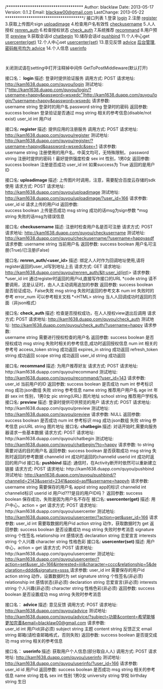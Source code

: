 
/************************************
Author:  	blacklaw
Date:		2013-05-17
Version:		0.1.2
Email:		blackaw00@gmail.com
LastChange:	2013-05-22
*************************************/
接口列表
1.登录  			[login](#login)
2.注册  			[register](#register)
3.获取上传图片sign  [uploadimage](#uploadimage)
4.检查用户名有效性  [checkusername](#checkusername)
5.人人授权  		  [renren_auth](#renren_auth)
6.检查授权状态  	[check_auth](#check_auth)
7.系统推荐  		[recommand](#recommand)
8.用户预览		[preview](#preview)
9.获取会话id  		[chatbegin](#chatbegin)
10.储存会话id  		[pushbind](#pushbind)
11.个人中心get		[usercenter(get)](#usercenter_get)
12.个人中心set		[usercenter(set)](#usercente_set)
13.意见反馈		[advice](#advice)    [后台管理,密码帐号均为 advice]("http://kam1638.duapp.com/admin/quyou/advice/")
14.个人信息		[userinfo](#userinfo)

 
  <br>

关闭测试请在setting中打开注释掉中间件 GetToPostMiddleware(默认打开)

  <a id='login'/>接口名：	<b class ='api_title'> login </b>
描述:		登录时提供验证服务
调用方式:	POST
请求地址:	http://kam1638.duapp.com/quyou/login
测试地址:	  ["http://kam1638.duapp.com/quyou/login/?username=happy&password=wsxedc"]http://kam1638.duapp.com/quyou/login/?username=happy&password=wsxedc</a>
请求参数:	
			username	string	登录时的用户名
			password	string 	登录时的密码
返回参数:
			success 	boolean	登录验证是否通过
			msg			string	相关的参考信息(disable/not exist)
			user_id		int 	用户id

  <a id="register"/>接口名:	<b class ='api_title'> register </b>
描述:		提供应用的注册服务
调用方式:	POST
请求地址:	http://kam1638.duapp.com/quyou/register
测试地址:	  <a href="http://kam1638.duapp.com/quyou/register/?username=happyd&password=wsxedc&sex=1">http://kam1638.duapp.com/quyou/register/?username=happyd&password=wsxedc&sex=1</a>
请求参数:	
			username	string	注册使用的用户名，中英文均可，无特殊限制，
			password 	string	注册时提供的密码！最好提供强度检查
			sex 		int		性别，1男0女
返回参数:
			success		boolean	注册是否成功
			user_id		int		如果success为 True 返回的是用户ID


<a id ="uploadimage">接口名:	<b class ='api_title'> uploadimage </b>
描述:		上传图片时调用，注意，需要配合百度云存储的sdk使用
请求方式:	POST
请求地址:	http://kam1638.duapp.com/quyou/uploadimage
测试地址:	<a href="http://kam1638.duapp.com/quyou/uploadimage/?user_id=166">http://kam1638.duapp.com/quyou/uploadimage/?user_id=166</a>
请求参数:	
			user_id 	id	   请求上传的用户id
返回参数:	
			success		boolean	上传是否成功
			msg			string  成功的话msg为sign参数
			*msg		string  失败的话msg为错误信息


  <a id ="checkusername"/>接口名:	<b class ='api_title'> checkusername </b>
描述:		注册时检查用户名是否可注册
请求方式:	POST
请求地址:	http://kam1638.duapp.com/quyou/checkusername
测试地址:	  <a href="http://kam1638.duapp.com/quyou/checkusername/?username=happyasdf">http://kam1638.duapp.com/quyou/checkusername/?username=happyasdf</a>
请求参数:
			username	string		当前用户名
返回参数:
			success 	boolean		用户名可注册(True)/已注册(False)
        

  <a id ="renren_auth"/>接口名:	<b class ='api_title'> renren_auth/&lt;user_id&gt; </b>
描述:		绑定人人时作为回调地址使用,请将register返回的user_id写到地址上去
请求方式:	GET
请求地址:	http://kam1638.duapp.com/quyou/renren_auth/&lt;user_id(int)&gt;
请求参数:	
			*user_id	int			通过register时返回的用户id,直接写作接口的URL
			*code		string		请不要调用，这是认证时，由人人主动调用追加的参数
返回参数:
			success		boolean		是否验证成功，False失败
			msg			string		失败时返回的参考文本
			num			int			失败时的参考 error_num 可以参考相关文档
			*&lt;HTML&gt;		string		当人人回调成功时返回的页面（非json格式）

    
  <a id ="check_auth"/>接口名:	 <b class ='api_title'> check_auth </b>
描述:		检查是否授权成功，在人人授权view退出后调用
请求方式:	POST
请求地址:	http://kam1638.duapp.com/quyou/check_auth
测试地址:	  <a href="http://kam1638.duapp.com/quyou/check_auth/?username=happy">http://kam1638.duapp.com/quyou/check_auth/?username=happy</a>
请求参数:	
			username 	string		需要进行授权检查的用户名
返回参数:
			success		boolean		是否授权成功
			msg			string		失败时相关的参考信息,成功时返回授权信息
			num         int		    相关的参考号
  			access_token 	string     成功返回
			expires_in		string     成功返回
			refresh_token	string     成功返回
			scope 	        string     成功返回
			user_id 	    string     成功返回

		
  <a id ="recommand"/>
接口名:	<b class ='api_title'> recommand </b>
描述:		为用户推荐好友
请求方式:	POST
请求地址:	http://kam1638.duapp.com/quyou/recommand
测试地址:	  <a href="http://kam1638.duapp.com/quyou/recommand/?user_id=143">http://kam1638.duapp.com/quyou/recommand/?user_id=143</a>
请求参数:	
			user_id 	当前用户的ID
返回参数:	
  		success		boolean		是否成功
  		num 		int			参考标识
  		msg	成功:json数组		失败 string 参考信息
				name	string		推荐用户用户名
				age		int			年龄
				sex		int			性别，1男0女
				pic		string(URL)	图片地址 
				school	string		推荐用户学校名
  
  
  <a id ="preview"/>
接口名:	<b class ='api_title'> preview </b>
描述:		登录时提供可供预览的用户
请求方式:	POST
请求地址:	http://kam1638.duapp.com/quyou/preview
测试地址:	  <a href="http://kam1638.duapp.com/quyou/preview">http://kam1638.duapp.com/quyou/preview</a>
请求参数:	NULL
返回参数:	
  		success		boolean		是否成功
  		num 		int			参考标识
  		msg	成功:json数组		失败 string 参考信息
				picURL string	图片地址
  
  
  <a id ="chatbegin"/>
接口名:	<b class ='api_title'> chatbegin </b>
描述:		对话开始时,需要向服务器请求一些基本数据
请求方式: 	POST
请求地址:	http://kam1638.duapp.com/quyou/chatbegin
测试地址:	  <a href="http://kam1638.duapp.com/quyou/chatbegin/?to=happy">http://kam1638.duapp.com/quyou/chatbegin/?to=happy</a>
请求参数:	
			to 		string		需要对话的目的用户名
返回参数:
			success 	boolean 	是否获取成功
			msg			string		失败时返回的参考数据
			channelid	int			成功时返回的channelid
 			userid		int			成功时返回的用户id

  <a id="pushbind"/>
接口名:	<b class ='api_title'> pushbind </b>
描述:		通信时，在Activity断开时依然可以重新建立链接
请求方式:	POST
请求地址:	http://kam1638.duapp.com/quyou/pushbind
测试地址:	  <a href="http://kam1638.duapp.com/quyou/pushbind/?channelid=2143&userid=2341&appid=asff&username=happyh">http://kam1638.duapp.com/quyou/pushbind/?channelid=2143&userid=2341&appid=asff&username=happyh</a>
请求参数:
			username	string		需要保存的用户名
			appid		string		app的标识
			channelid	int			channelid标识
			userid		id			用户id???是目的用户ID吗？
返回参数:
			success		boolean		保存成功，失败是因为用户名不存在 

<a id="usercenter_get"/>
接口名:	<b class ='api_title'> usercenter(get) </b>
描述:		用户中心，action = get
请求方式:	POST
请求地址:	http://kam1638.duapp.com/quyou/usercenter
测试地址:	  <a href="http://kam1638.duapp.com/quyou/usercenter/?action=get&user_id=166">http://kam1638.duapp.com/quyou/usercenter/?action=get&user_id=166</a>
请求参数:
			user_id		int		需要取数据的用户id
			action		string		动作，获取数据时为 get
返回参数:
  			success			boolean		是否设置成功
  			msg				string		失败时参考消息
			signature		string	个性签名
  			relationship	int		感情状态
			declaration		string	恋爱宣言
			interests		string	个人兴趣 
			character		string 	性格色彩

  <a id="usercenter_set"/>
接口名:	<b class ='api_title'> usercenter(set) </b>
描述:		用户中心，action = get
请求方式:	POST
请求地址:	http://kam1638.duapp.com/quyou/usercenter
测试地址:	  <a href="http://kam1638.duapp.com/quyou/usercenter/?action=set&user_id=166&interested=iiii&character=cccc&relationship=5&declaration=dddd&signature=ssss">http://kam1638.duapp.com/quyou/usercenter/?action=set&user_id=166&interested=iiii&character=cccc&relationship=5&declaration=dddd&signature=ssss
</a>
请求参数:
			user_id			int		需要保存的用户id
			action			string		动作，设置数据时为 set
  			signature		string		个性签名(非必须)
  			relationship	int			感情状态(非必须)
			declaration		string		恋爱宣言(非必须)
			interests		string		个人兴趣(非必须)
			character		string 		性格色彩(非必须)
返回参数:
			success			boolean		是否设置成功
  			msg				string		失败时参考消息

  
<a id='advice'/>接口名：	<b class ='api_title'> advice </b>
描述:		 意见反馈
调用方式:	POST
请求地址:	http://kam1638.duapp.com/quyou/advice
测试地址:	<a href="http://kam1638.duapp.com/quyou/advice/?subject=%E5%8A%9F%E8%83%BD&content=%E5%B8%8C%E6%9C%9B%E8%83%BD%E5%A4%9F%E6%9B%B4%E5%8A%A0%E5%AE%8C%E5%96%84&email=blacklaw00@gmail.com">http://kam1638.duapp.com/quyou/advice/?subject=功能&content=希望能够更加完善&email=blacklaw00@gmail.com</a>
请求参数:	
                         user_id     int      用户id(非必须)
                         subject     string   主题
                         content     string   反馈正文
                         email       string   邮箱(请检查邮箱格式，否则失败)
返回参数:
			success 	boolean	是否提交成功
			msg			string	相关的参考信息
  

 
  
<a id='userinfo'/>接口名：	<b class ='api_title'> userinfo </b>
描述:		 获取用户个人信息(部分取自人人)
调用方式:	POST
请求地址:	http://kam1638.duapp.com/quyou/userinfo
测试地址:	<a href="http://kam1638.duapp.com/quyou/userinfo/?user_id=166">http://kam1638.duapp.com/quyou/userinfo/?user_id=166</a>
请求参数:	
			user_id     id     用户id
返回参数:
			success 	boolean	是否成功
			msg			string	相关的参考信息
  			name 		string  姓名
  			sex			int		性别 1男0女
  			university	string  学校
  			birthday    string  生日
  
  
  </body>

</html>
